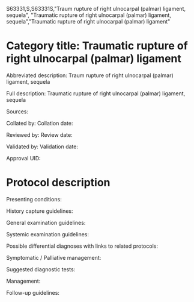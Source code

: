 S63331,S,S63331S,"Traum rupture of right ulnocarpal (palmar) ligament, sequela", "Traumatic rupture of right ulnocarpal (palmar) ligament, sequela","Traumatic rupture of right ulnocarpal (palmar) ligament"
# Category title: Traumatic rupture of right ulnocarpal (palmar) ligament

Abbreviated description: Traum rupture of right ulnocarpal (palmar) ligament, sequela

Full description: Traumatic rupture of right ulnocarpal (palmar) ligament, sequela

Sources:

Collated by:
Collation date:

Reviewed by:
Review date:

Validated by:
Validation date:

Approval UID:

# Protocol description

Presenting conditions:

History capture guidelines:

General examination guidelines:

Systemic examination guidelines:

Possible differential diagnoses with links to related protocols:

Symptomatic / Palliative management:

Suggested diagnostic tests:

Management:

Follow-up guidelines:
